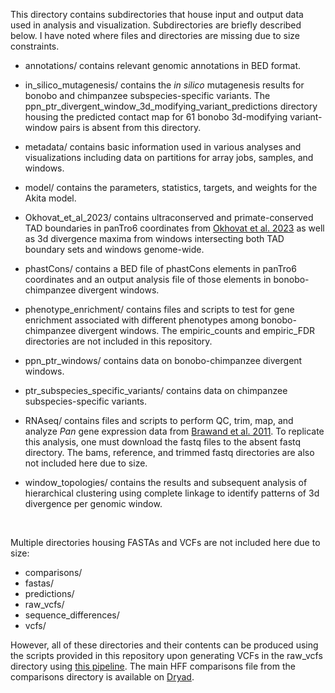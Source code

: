 This directory contains subdirectories that house input and output data used in analysis and visualization. Subdirectories are briefly described below. I have noted where files and directories are missing due to size constraints.

- annotations/ contains relevant genomic annotations in BED format.

- in_silico_mutagenesis/ contains the *in silico* mutagenesis results for bonobo and chimpanzee subspecies-specific variants. The ppn_ptr_divergent_window_3d_modifying_variant_predictions directory housing the predicted contact map for 61 bonobo 3d-modifying variant-window pairs is absent from this directory.

- metadata/ contains basic information used in various analyses and visualizations including data on partitions for array jobs, samples, and windows. 

- model/ contains the parameters, statistics, targets, and weights for the Akita model.

- Okhovat_et_al_2023/ contains ultraconserved and primate-conserved TAD boundaries in panTro6 coordinates from [Okhovat et al. 2023](https://www.biorxiv.org/content/10.1101/2023.03.07.531534v1) as well as 3d divergence maxima from windows intersecting both TAD boundary sets and windows genome-wide.

- phastCons/ contains a BED file of phastCons elements in panTro6 coordinates and an output analysis file of those elements in bonobo-chimpanzee divergent windows.

- phenotype_enrichment/ contains files and scripts to test for gene enrichment associated with different phenotypes among bonobo-chimpanzee divergent windows. The empiric_counts and empiric_FDR directories are not included in this repository.

- ppn_ptr_windows/ contains data on bonobo-chimpanzee divergent windows. 

- ptr_subspecies_specific_variants/ contains data on chimpanzee subspecies-specific variants.

- RNAseq/ contains files and scripts to perform QC, trim, map, and analyze *Pan* gene expression data from [Brawand et al. 2011](https://www.nature.com/articles/nature10532). To replicate this analysis, one must download the fastq files to the absent fastq directory. The bams, reference, and trimmed fastq directories are also not included here due to size.

- window_topologies/ contains the results and subsequent analysis of hierarchical clustering using complete linkage to identify patterns of 3d divergence per genomic window.

&nbsp;

Multiple directories housing FASTAs and VCFs are not included here due to size:
- comparisons/
- fastas/
- predictions/
- raw_vcfs/
- sequence_differences/
- vcfs/

However, all of these directories and their contents can be produced using the scripts provided in this repository upon generating VCFs in the raw_vcfs directory using [this pipeline](https://github.com/thw17/Pan_reassembly). The main HFF comparisons file from the comparisons directory is available on [Dryad](https://datadryad.org/stash/dataset/doi:10.5061/dryad.7pvmcvf11).